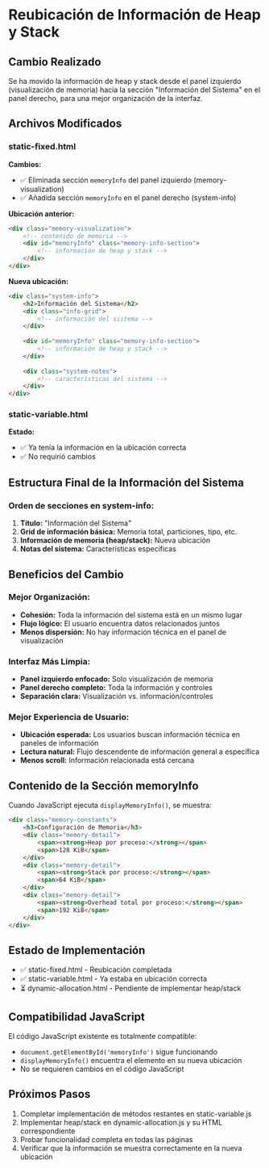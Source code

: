 # Reubicación de Información de Heap y Stack

## Cambio Realizado

Se ha movido la información de heap y stack desde el panel izquierdo (visualización de memoria) hacia la sección "Información del Sistema" en el panel derecho, para una mejor organización de la interfaz.

## Archivos Modificados

### static-fixed.html
**Cambios:**
- ✅ Eliminada sección `memoryInfo` del panel izquierdo (memory-visualization)
- ✅ Añadida sección `memoryInfo` en el panel derecho (system-info)

**Ubicación anterior:**
```html
<div class="memory-visualization">
    <!-- contenido de memoria -->
    <div id="memoryInfo" class="memory-info-section">
        <!-- información de heap y stack -->
    </div>
</div>
```

**Nueva ubicación:**
```html
<div class="system-info">
    <h2>Información del Sistema</h2>
    <div class="info-grid">
        <!-- información del sistema -->
    </div>
    
    <div id="memoryInfo" class="memory-info-section">
        <!-- información de heap y stack -->
    </div>
    
    <div class="system-notes">
        <!-- características del sistema -->
    </div>
</div>
```

### static-variable.html
**Estado:**
- ✅ Ya tenía la información en la ubicación correcta
- ✅ No requirió cambios

## Estructura Final de la Información del Sistema

### Orden de secciones en system-info:
1. **Título:** "Información del Sistema"
2. **Grid de información básica:** Memoria total, particiones, tipo, etc.
3. **Información de memoria (heap/stack):** Nueva ubicación
4. **Notas del sistema:** Características específicas

## Beneficios del Cambio

### Mejor Organización:
- **Cohesión:** Toda la información del sistema está en un mismo lugar
- **Flujo lógico:** El usuario encuentra datos relacionados juntos
- **Menos dispersión:** No hay información técnica en el panel de visualización

### Interfaz Más Limpia:
- **Panel izquierdo enfocado:** Solo visualización de memoria
- **Panel derecho completo:** Toda la información y controles
- **Separación clara:** Visualización vs. información/controles

### Mejor Experiencia de Usuario:
- **Ubicación esperada:** Los usuarios buscan información técnica en paneles de información
- **Lectura natural:** Flujo descendente de información general a específica
- **Menos scroll:** Información relacionada está cercana

## Contenido de la Sección memoryInfo

Cuando JavaScript ejecuta `displayMemoryInfo()`, se muestra:

```html
<div class="memory-constants">
    <h3>Configuración de Memoria</h3>
    <div class="memory-detail">
        <span><strong>Heap por proceso:</strong></span>
        <span>128 KiB</span>
    </div>
    <div class="memory-detail">
        <span><strong>Stack por proceso:</strong></span>
        <span>64 KiB</span>
    </div>
    <div class="memory-detail">
        <span><strong>Overhead total por proceso:</strong></span>
        <span>192 KiB</span>
    </div>
</div>
```

## Estado de Implementación

- ✅ static-fixed.html - Reubicación completada
- ✅ static-variable.html - Ya estaba en ubicación correcta
- ⏳ dynamic-allocation.html - Pendiente de implementar heap/stack

## Compatibilidad JavaScript

El código JavaScript existente es totalmente compatible:
- `document.getElementById('memoryInfo')` sigue funcionando
- `displayMemoryInfo()` encuentra el elemento en su nueva ubicación
- No se requieren cambios en el código JavaScript

## Próximos Pasos

1. Completar implementación de métodos restantes en static-variable.js
2. Implementar heap/stack en dynamic-allocation.js y su HTML correspondiente
3. Probar funcionalidad completa en todas las páginas
4. Verificar que la información se muestra correctamente en la nueva ubicación